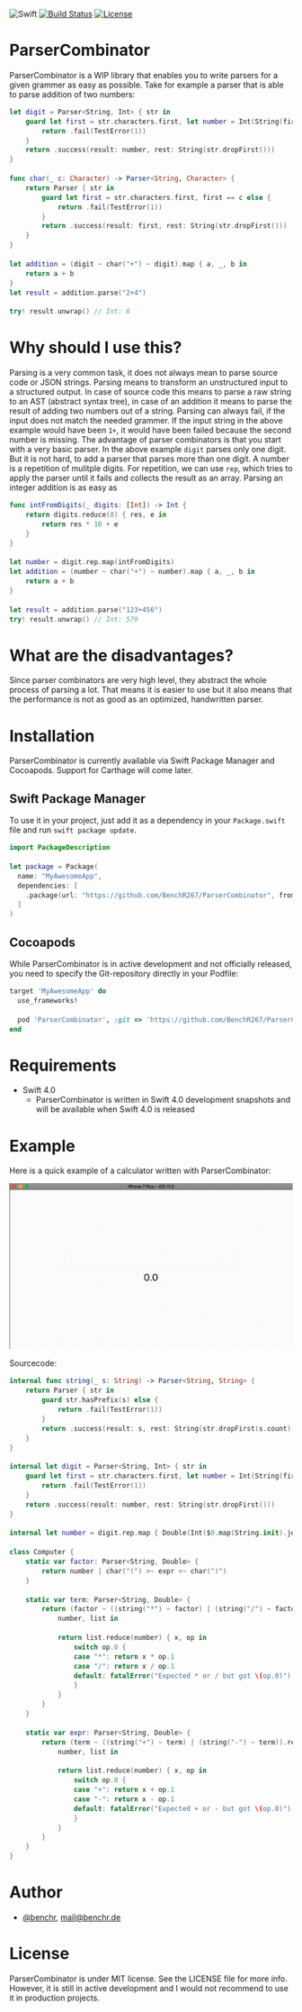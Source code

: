 ![Swift](https://img.shields.io/badge/Swift-4.0-orange.svg)
[![Build Status](https://travis-ci.org/BenchR267/ParserCombinator.svg?branch=master)](https://travis-ci.org/BenchR267/ParserCombinator)
[![License](http://img.shields.io/badge/license-MIT-lightgrey.svg?style=flat)](http://mit-license.org)

# ParserCombinator

ParserCombinator is a WIP library that enables you to write parsers for a given grammer as easy as possible. Take for example a parser that is able to parse addition of two numbers:

```Swift
let digit = Parser<String, Int> { str in
    guard let first = str.characters.first, let number = Int(String(first)) else {
        return .fail(TestError(1))
    }
    return .success(result: number, rest: String(str.dropFirst()))
}

func char(_ c: Character) -> Parser<String, Character> {
    return Parser { str in
        guard let first = str.characters.first, first == c else {
            return .fail(TestError(1))
        }
        return .success(result: first, rest: String(str.dropFirst()))
    }
}

let addition = (digit ~ char("+") ~ digit).map { a, _, b in
    return a + b
}
let result = addition.parse("2+4")

try! result.unwrap() // Int: 6
```

# Why should I use this?

Parsing is a very common task, it does not always mean to parse source code or JSON strings. Parsing means to transform an unstructured input to a structured output. In case of source code this means to parse a raw string to an AST (abstract syntax tree), in case of an addition it means to parse the result of adding two numbers out of a string.
Parsing can always fail, if the input does not match the needed grammer. If the input string in the above example would have been `1+`, it would have been failed because the second number is missing.
The advantage of parser combinators is that you start with a very basic parser. In the above example `digit` parses only one digit. But it is not hard, to add a parser that parses more than one digit. A number is a repetition of mulitple digits. For repetition, we can use `rep`, which tries to apply the parser until it fails and collects the result as an array.
Parsing an integer addition is as easy as

```Swift
func intFromDigits(_ digits: [Int]) -> Int {
    return digits.reduce(0) { res, e in    
        return res * 10 + e
    }
}

let number = digit.rep.map(intFromDigits)
let addition = (number ~ char("+") ~ number).map { a, _, b in
    return a + b
}

let result = addition.parse("123+456")
try! result.unwrap() // Int: 579
```

# What are the disadvantages?

Since parser combinators are very high level, they abstract the whole process of parsing a lot. That means it is easier to use but it also means that the performance is not as good as an optimized, handwritten parser.

# Installation

ParserCombinator is currently available via Swift Package Manager and Cocoapods. Support for Carthage will come later.

## Swift Package Manager

To use it in your project, just add it as a dependency in your `Package.swift` file and run `swift package update`.

```Swift
import PackageDescription

let package = Package(
  name: "MyAwesomeApp",
  dependencies: [
    .package(url: "https://github.com/BenchR267/ParserCombinator", from: "0.1.0")
  ]
)
```

## Cocoapods

While ParserCombinator is in active development and not officially released, you need to specify the Git-repository directly in your Podfile:

```Ruby
target 'MyAwesomeApp' do
  use_frameworks!

  pod 'ParserCombinator', :git => 'https://github.com/BenchR267/ParserCombinator', :branch => 'master'
end

```

# Requirements

* Swift 4.0
    * ParserCombinator is written in Swift 4.0 development snapshots and will be available when Swift 4.0 is released

# Example

Here is a quick example of a calculator written with ParserCombinator:

![](Doc/img/computer.gif)

Sourcecode:

```Swift
internal func string(_ s: String) -> Parser<String, String> {
    return Parser { str in
        guard str.hasPrefix(s) else {
            return .fail(TestError(1))
        }
        return .success(result: s, rest: String(str.dropFirst(s.count)))
    }
}

internal let digit = Parser<String, Int> { str in
    guard let first = str.characters.first, let number = Int(String(first)) else {
        return .fail(TestError(1))
    }
    return .success(result: number, rest: String(str.dropFirst()))
}

internal let number = digit.rep.map { Double(Int($0.map(String.init).joined()) ?? 0) }

class Computer {
    static var factor: Parser<String, Double> {
        return number | char("(") >~ expr <~ char(")")
    }
    
    static var term: Parser<String, Double> {
        return (factor ~ ((string("*") ~ factor) | (string("/") ~ factor)).rep) ^^ {
            number, list in
            
            return list.reduce(number) { x, op in
                switch op.0 {
                case "*": return x * op.1
                case "/": return x / op.1
                default: fatalError("Expected * or / but got \(op.0)")
                }
            }
        }
    }
    
    static var expr: Parser<String, Double> {
        return (term ~ ((string("+") ~ term) | (string("-") ~ term)).rep) ^^ {
            number, list in
            
            return list.reduce(number) { x, op in
                switch op.0 {
                case "+": return x + op.1
                case "-": return x - op.1
                default: fatalError("Expected + or - but got \(op.0)")
                }
            }
        }
    }
}
```

# Author

* [@benchr](https://twitter.com/benchr), mail@benchr.de

# License

ParserCombinator is under MIT license. See the LICENSE file for more info. However, it is still in active development and I would not recommend to use it in production projects.
